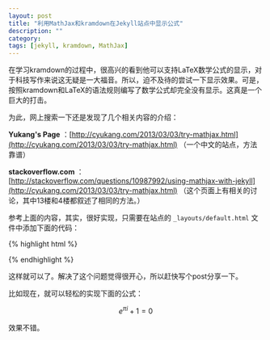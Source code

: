 ```yaml
---
layout: post
title: "利用MathJax和kramdown在Jekyll站点中显示公式"
description: ""
category:
tags: [jekyll, kramdown, MathJax]
---
```


在学习kramdown的过程中，很高兴的看到他可以支持LaTeX数学公式的显示，对于科技写作来说这无疑是一大福音。所以，迫不及待的尝试一下显示效果。可是，按照kramdown和LaTeX的语法规则编写了数学公式却完全没有显示。这真是一个巨大的打击。

为此，网上搜索一下还是发现了几个相关内容的介绍：

**Yukang's Page** ：[http://cyukang.com/2013/03/03/try-mathjax.html](http://cyukang.com/2013/03/03/try-mathjax.html) （一个中文的站点，方法靠谱）

**stackoverflow.com** ：[http://stackoverflow.com/questions/10987992/using-mathjax-with-jekyll](http://cyukang.com/2013/03/03/try-mathjax.html)  （这个页面上有相关的讨论，其中13楼和4楼都叙述了相同的方法。）

参考上面的内容，其实，很好实现，只需要在站点的 `_layouts/default.html` 文件中添加下面的代码：

{% highlight html %}
<script type="text/javascript"
  src="http://cdn.mathjax.org/mathjax/latest/MathJax.js?config=TeX-AMS-MML_HTMLorMML">
</script>
{% endhighlight %}

这样就可以了。解决了这个问题觉得很开心，所以赶快写个post分享一下。

比如现在，就可以轻松的实现下面的公式：

$$ e^{\pi i} + 1 = 0 $$

效果不错。
